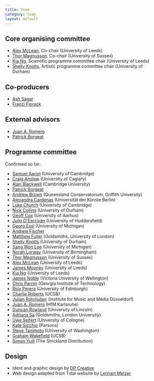 ```yaml
---
title: Team
category: team
layout: default
---
```


## Core organising committee

* [Alex McLean](http://music.leeds.ac.uk/people/alex-mclean/), Co-chair (University of Leeds)
* [Thor Magnusson](http://www.sussex.ac.uk/profiles/164902), Co-chair (University of Sussex)
* [Kia Ng](http://music.leeds.ac.uk/people/kia-ng/), Scientific programme committee chair (University of Leeds)
* [Shelly Knotts](https://shellyknotts.wordpress.com/), Artistic programme committee chair (University of Durham)

## Co-producers

* [Ash Sagar](http://ashleysagar.com/)
* [Franzi Florack](http://exploringfilmliteracy.blogspot.co.uk/)

## External advisors

* [Juan A. Romero](http://www.rukano.de/)
* [Patrick Borgeat](http://www.cappel-nord.de/)

## Programme committee

 Confirmed so far:

* [Samuel Aaron](http://sam.aaron.name) (University of Cambridge)
* [Craig Anslow](http://homepages.ecs.vuw.ac.nz/~craig/Site/Home.html) (University of Caglary)
* [Alan Blackwell](http://www.cl.cam.ac.uk/~afb21/) (Cambridge University)
* [Patrick Borgeat](http://www.cappel-nord.de/b/)
* [Andrew Brown](http://andrewrbrown.net.au) (Queensland Conservatorium, Griffith University)
* [Alexandra Cardenas](http://cargocollective.com/tiemposdelruido) (Universität der Künste Berlin)
* [Luke Church](http://www.luke.church.name) (University of Cambridge)
* [Nick Collins](https://www.dur.ac.uk/music/staff/profile/?id=11477) (University of Durham)
* [Geoff Cox](http://pure.au.dk/portal/en/persons/id%2812ea26ce-0032-475a-b951-74c8ba44d239%29.html) (University of Aarhus)
* [Julio D'Escriván](https://www.hud.ac.uk/ourstaff/profile/index.php?staffuid=smusjd3) (University of Huddersfield)
* [Georg Essl](http://web.eecs.umich.edu/~gessl/) (University of Michigan)
* [Andrew Fischer](https://github.com/andyfischer)
* [Matthew Fuller](http://www.gold.ac.uk/cultural-studies/staff/m-fuller/) (Goldsmiths, University of London)
* [Shelly Knotts](http://shelly-knotts.wordpress.com) (University of Durham)
* [Sang Won Lee](http://sangwonlee.com) (University of Michigan)
* [Norah Lorway](http://www.norahlorway.com) (University of Birmingham)
* [Thor Magnusson](http://www.ixi-audio.net) (University of Sussex)
* [Alex McLean](http://yaxu.org/) (University of Leeds)
* [James Mooney](http://music.leeds.ac.uk/people/james-mooney/) (University of Leeds)
* [Kia Ng](http://www.kcng.org) (University of Leeds)
* [James Noble](http://ecs.vuw.ac.nz/~kjx/) (Victoria University of Wellington)
* [Chris Parnin](http://www.cc.gatech.edu/~vector) (Georgia Institute of Technology)
* [Roly Perera](http://dynamicaspects.org/) (University of Edinburgh)
* [Charlie Roberts](http://charlie-roberts.com/) (UCSB)
* [Julian Rohrhuber](http://musikundmedien.net/en/studies/faculty/julian-rohrhuber/) (Institute for Music and Media Düsseldorf)
* [Juan A. Romero](http://www.rukano.de/) (HfM Karlsruhe)
* [Duncan Rowland](http://staff.lincoln.ac.uk/drowland) (University of Lincoln)
* [Adriana Sa](http://adrianasa.planetaclix.pt/) (Goldsmiths, London University)
* [Uwe Seifert](http://uk-online.uni-koeln.de/cgi-bin/show.pl/page?uni=1&i_nr=19&id=230) (University of Cologne)
* [Kate Sicchio](http://sicchio.com/) (Parsons)
* [Steve Tanimoto](http://www.cs.washington.edu/people/faculty/tanimoto) (University of Washington)
* [Graham Wakefield](http://www.mat.ucsb.edu/~wakefield/) (UCSB)
* [Simon Yuill](http://www.lipparosa.org/) (The Strickland Distribution)

## Design

* Ident and graphic design by [DP Creative](http://www.dp-creative.co.uk/)
* Web design adapted from Tidal website by [Lennart Melzer](https://github.com/lennart)
